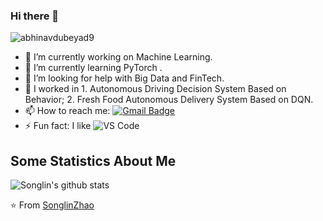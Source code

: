 ### Hi there 👋

<!--
**John8848666/John8848666** is a ✨ _special_ ✨ repository because its `README.md` (this file) appears on your GitHub profile.

Here are some ideas to get you started:

-->


<p align="left"> <img src="https://komarev.com/ghpvc/?username=John8848666" alt="abhinavdubeyad9" /> </p>



- 🔭 I’m currently working on Machine Learning.
- 🌱 I’m currently learning PyTorch .
- 🤔 I’m looking for help with Big Data and FinTech.
- 💬 I worked in 1. Autonomous Driving Decision System Based on Behavior; 2. Fresh Food Autonomous Delivery System Based on DQN.
- 📫 How to reach me: [![Gmail Badge](https://img.shields.io/badge/-Gmail-c14438?style=flat-square&logo=Gmail&logoColor=white&link=mailto:shuklaraghav321.com)](mailto:3072925483hsl@gmail.com)
- ⚡ Fun fact: I like ![VS Code](http://img.shields.io/badge/-VS%20Code-007ACC?style=flat-square&logo=visual-studio-code&logoColor=ffffff)

## Some Statistics About Me
![Songlin's github stats](https://github-readme-stats.vercel.app/api?username=John8848666&&show_icons=true&title_color=ffffff&icon_color=bb2acf&text_color=daf7dc&bg_color=151515)<br>

⭐️ From [SonglinZhao](https://github.com/John8848666)

